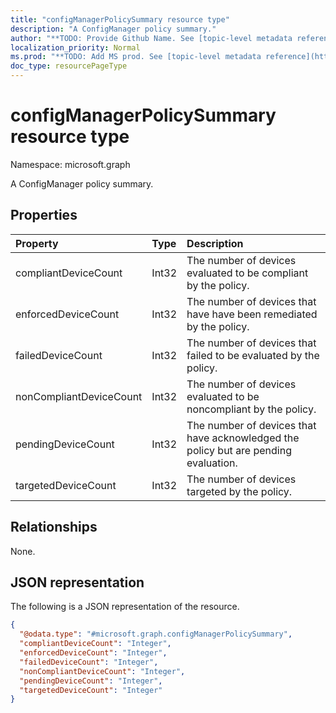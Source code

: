 ```yaml
---
title: "configManagerPolicySummary resource type"
description: "A ConfigManager policy summary."
author: "**TODO: Provide Github Name. See [topic-level metadata reference](https://msgo.azurewebsites.net/add/document/guidelines/metadata.html#topic-level-metadata)**"
localization_priority: Normal
ms.prod: "**TODO: Add MS prod. See [topic-level metadata reference](https://msgo.azurewebsites.net/add/document/guidelines/metadata.html#topic-level-metadata)**"
doc_type: resourcePageType
---
```


# configManagerPolicySummary resource type

Namespace: microsoft.graph



A ConfigManager policy summary.

## Properties
|Property|Type|Description|
|:---|:---|:---|
|compliantDeviceCount|Int32|The number of devices evaluated to be compliant by the policy.|
|enforcedDeviceCount|Int32|The number of devices that have have been remediated by the policy.|
|failedDeviceCount|Int32|The number of devices that failed to be evaluated by the policy.|
|nonCompliantDeviceCount|Int32|The number of devices evaluated to be noncompliant by the policy.|
|pendingDeviceCount|Int32|The number of devices that have acknowledged the policy but are pending evaluation.|
|targetedDeviceCount|Int32|The number of devices targeted by the policy.|

## Relationships
None.

## JSON representation
The following is a JSON representation of the resource.
<!-- {
  "blockType": "resource",
  "@odata.type": "microsoft.graph.configManagerPolicySummary"
}
-->
``` json
{
  "@odata.type": "#microsoft.graph.configManagerPolicySummary",
  "compliantDeviceCount": "Integer",
  "enforcedDeviceCount": "Integer",
  "failedDeviceCount": "Integer",
  "nonCompliantDeviceCount": "Integer",
  "pendingDeviceCount": "Integer",
  "targetedDeviceCount": "Integer"
}
```

